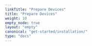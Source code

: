 ```yaml
---
linkTitle: "Prepare Devices"
title: "Prepare Devices"
weight: 10
empty_node: true
layout: "empty"
canonical: "get-started/installation/"
type: "docs"
---
```

